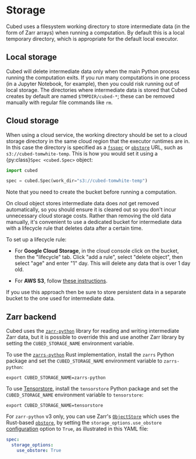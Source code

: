 # Storage

Cubed uses a filesystem working directory to store intermediate data (in the form of Zarr arrays) when running a computation. By default this is a local temporary directory, which is appropriate for the default local executor.

## Local storage

Cubed will delete intermediate data only when the main Python process running the computation exits. If you run many computations in one process (in a Jupyter Notebook, for example), then you could risk running out of local storage. The directories where intermediate data is stored that Cubed creates by default are named `$TMPDIR/cubed-*`; these can be removed manually with regular file commands like `rm`.

## Cloud storage

When using a cloud service, the working directory should be set to a cloud storage directory in the same cloud region that the executor runtimes are in. In this case the directory is specified as a [`fsspec`](https://filesystem-spec.readthedocs.io/en/latest/) or [`obstore`](https://developmentseed.org/obstore/latest/) URL, such as `s3://cubed-tomwhite-temp`. This is how you would set it using a {py:class}`Spec <cubed.Spec>` object:

```python
import cubed

spec = cubed.Spec(work_dir="s3://cubed-tomwhite-temp")
```

Note that you need to create the bucket before running a computation.

On cloud object stores intermediate data does *not* get removed automatically, so you should ensure it is cleared out so you don't incur unnecessary cloud storage costs. Rather than removing the old data manually, it's convenient to use a dedicated bucket for intermediate data with a lifecycle rule that deletes data after a certain time.

To set up a lifecycle rule:

* For **Google Cloud Storage**, in the cloud console click on the bucket, then the "lifecycle" tab. Click "add a rule", select "delete object", then select "age" and enter "1" day. This will delete any data that is over 1 day old.

* For **AWS S3**, follow [these instructions](https://lepczynski.it/en/aws_en/automatically-delete-old-files-from-aws-s3/).

If you use this approach then be sure to store persistent data in a separate bucket to the one used for intermediate data.

## Zarr backend

Cubed uses the [`zarr-python`](https://github.com/zarr-developers/zarr-python) library for reading and writing intermediate Zarr data, but it is possible to override this and use another Zarr library by setting the `CUBED_STORAGE_NAME` environment variable.

To use the [`zarrs-python`](https://github.com/zarrs/zarrs-python) Rust implementation, install the `zarrs` Python package and set the `CUBED_STORAGE_NAME` environment variable to `zarrs-python`:

```shell
export CUBED_STORAGE_NAME=zarrs-python
```

To use [Tensorstore](https://google.github.io/tensorstore/), install the `tensorstore` Python package and set the `CUBED_STORAGE_NAME` environment variable to `tensorstore`:

```shell
export CUBED_STORAGE_NAME=tensorstore
```

For `zarr-python` v3 only, you can use Zarr's [`ObjectStore`](https://zarr.readthedocs.io/en/main/api/zarr/storage/index.html#zarr.storage.ObjectStore) which uses the Rust-based [`obstore`](https://developmentseed.org/obstore/latest/), by setting the `storage_options.use_obstore` [configuration](../configuration.md) option to `True`, as illustrated in this YAML file:

```yaml
spec:
  storage_options:
    use_obstore: True
```
